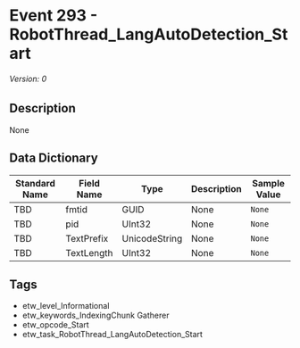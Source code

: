 # Event 293 - RobotThread_LangAutoDetection_Start
###### Version: 0

## Description
None

## Data Dictionary
|Standard Name|Field Name|Type|Description|Sample Value|
|---|---|---|---|---|
|TBD|fmtid|GUID|None|`None`|
|TBD|pid|UInt32|None|`None`|
|TBD|TextPrefix|UnicodeString|None|`None`|
|TBD|TextLength|UInt32|None|`None`|

## Tags
* etw_level_Informational
* etw_keywords_IndexingChunk Gatherer
* etw_opcode_Start
* etw_task_RobotThread_LangAutoDetection_Start
